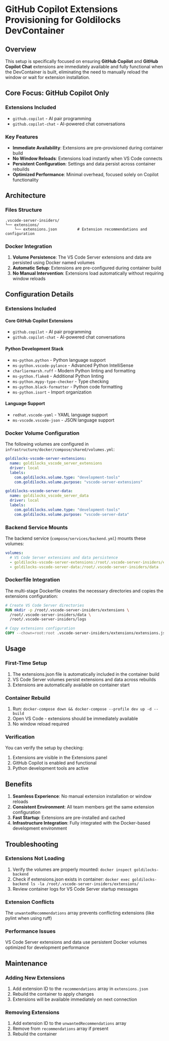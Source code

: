 # GitHub Copilot Extensions Provisioning for Goldilocks DevContainer

## Overview

This setup is specifically focused on ensuring **GitHub Copilot** and **GitHub Copilot Chat** extensions are immediately available and fully functional when the DevContainer is built, eliminating the need to manually reload the window or wait for extension installation.

## Core Focus: GitHub Copilot Only

### Extensions Included

- `github.copilot` - AI pair programming
- `github.copilot-chat` - AI-powered chat conversations

### Key Features

- **Immediate Availability**: Extensions are pre-provisioned during container build
- **No Window Reloads**: Extensions load instantly when VS Code connects
- **Persistent Configuration**: Settings and data persist across container rebuilds
- **Optimized Performance**: Minimal overhead, focused solely on Copilot functionality

## Architecture

### Files Structure

```
.vscode-server-insiders/
└── extensions/
    └── extensions.json         # Extension recommendations and configuration
```

### Docker Integration

1. **Volume Persistence**: The VS Code Server extensions and data are persisted using Docker named volumes
2. **Automatic Setup**: Extensions are pre-configured during container build
3. **No Manual Intervention**: Extensions load automatically without requiring window reloads

## Configuration Details

### Extensions Included

#### Core GitHub Copilot Extensions

- `github.copilot` - AI pair programming
- `github.copilot-chat` - AI-powered chat conversations

#### Python Development Stack

- `ms-python.python` - Python language support
- `ms-python.vscode-pylance` - Advanced Python IntelliSense
- `charliermarsh.ruff` - Modern Python linting and formatting
- `ms-python.flake8` - Additional Python linting
- `ms-python.mypy-type-checker` - Type checking
- `ms-python.black-formatter` - Python code formatting
- `ms-python.isort` - Import organization

#### Language Support

- `redhat.vscode-yaml` - YAML language support
- `ms-vscode.vscode-json` - JSON language support

### Docker Volume Configuration

The following volumes are configured in `infrastructure/docker/compose/shared/volumes.yml`:

```yaml
goldilocks-vscode-server-extensions:
  name: goldilocks_vscode_server_extensions
  driver: local
  labels:
    com.goldilocks.volume.type: "development-tools"
    com.goldilocks.volume.purpose: "vscode-server-extensions"

goldilocks-vscode-server-data:
  name: goldilocks_vscode_server_data
  driver: local
  labels:
    com.goldilocks.volume.type: "development-tools"
    com.goldilocks.volume.purpose: "vscode-server-data"
```

### Backend Service Mounts

The backend service (`compose/services/backend.yml`) mounts these volumes:

```yaml
volumes:
  # VS Code Server extensions and data persistence
  - goldilocks-vscode-server-extensions:/root/.vscode-server-insiders/extensions
  - goldilocks-vscode-server-data:/root/.vscode-server-insiders/data
```

### Dockerfile Integration

The multi-stage Dockerfile creates the necessary directories and copies the extensions configuration:

```dockerfile
# Create VS Code Server directories
RUN mkdir -p /root/.vscode-server-insiders/extensions \
  /root/.vscode-server-insiders/data \
  /root/.vscode-server-insiders/logs

# Copy extensions configuration
COPY --chown=root:root .vscode-server-insiders/extensions/extensions.json /root/.vscode-server-insiders/extensions/extensions.json
```

## Usage

### First-Time Setup

1. The extensions.json file is automatically included in the container build
2. VS Code Server volumes persist extensions and data across rebuilds
3. Extensions are automatically available on container start

### Container Rebuild

1. Run: `docker-compose down && docker-compose --profile dev up -d --build`
2. Open VS Code - extensions should be immediately available
3. No window reload required

### Verification

You can verify the setup by checking:

1. Extensions are visible in the Extensions panel
2. GitHub Copilot is enabled and functional
3. Python development tools are active

## Benefits

1. **Seamless Experience**: No manual extension installation or window reloads
2. **Consistent Environment**: All team members get the same extension configuration
3. **Fast Startup**: Extensions are pre-installed and cached
4. **Infrastructure Integration**: Fully integrated with the Docker-based development environment

## Troubleshooting

### Extensions Not Loading

1. Verify the volumes are properly mounted: `docker inspect goldilocks-backend`
2. Check if extensions.json exists in container: `docker exec goldilocks-backend ls -la /root/.vscode-server-insiders/extensions/`
3. Review container logs for VS Code Server startup messages

### Extension Conflicts

The `unwantedRecommendations` array prevents conflicting extensions (like pylint when using ruff)

### Performance Issues

VS Code Server extensions and data use persistent Docker volumes optimized for development performance

## Maintenance

### Adding New Extensions

1. Add extension ID to the `recommendations` array in `extensions.json`
2. Rebuild the container to apply changes
3. Extensions will be available immediately on next connection

### Removing Extensions

1. Add extension ID to the `unwantedRecommendations` array
2. Remove from `recommendations` array if present
3. Rebuild the container
